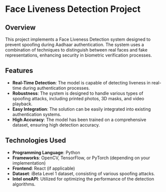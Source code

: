 # Face Liveness Detection Project

## Overview

This project implements a Face Liveness Detection system designed to prevent spoofing during Aadhaar authentication. The system uses a combination of techniques to distinguish between real faces and fake representations, enhancing security in biometric verification processes.

## Features

- **Real-Time Detection**: The model is capable of detecting liveness in real-time during authentication processes.
- **Robustness**: The system is designed to handle various types of spoofing attacks, including printed photos, 3D masks, and video playback.
- **Easy Integration**: The solution can be easily integrated into existing authentication systems.
- **High Accuracy**: The model has been trained on a comprehensive dataset, ensuring high detection accuracy.

## Technologies Used

- **Programming Language**: Python
- **Frameworks**: OpenCV, TensorFlow, or PyTorch (depending on your implementation)
- **Frontend**: React (if applicable)
- **Dataset**: iBeta Level 1 dataset, consisting of various spoofing attacks.
- **Intel oneAPI**: Utilized for optimizing the performance of the detection algorithms.
